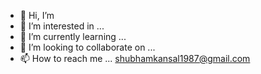 - 👋 Hi, I’m <Shubham>
- 👀 I’m interested in ... <Julialang>
- 🌱 I’m currently learning ... <Julialang>
- 💞️ I’m looking to collaborate on ... <Julialang>
- 📫 How to reach me ... <shubhamkansal1987@gmail.com>

<!---
kansal1987/kansal1987 is a ✨ special ✨ repository because its `README.md` (this file) appears on your GitHub profile.
You can click the Preview link to take a look at your changes.
--->
